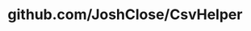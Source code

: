 ---
layout: post
title: github.com/JoshClose/CsvHelper
categories: link
tags: [انگلیسی, گیت‌هاب, برنامه‌نویسی]
---
